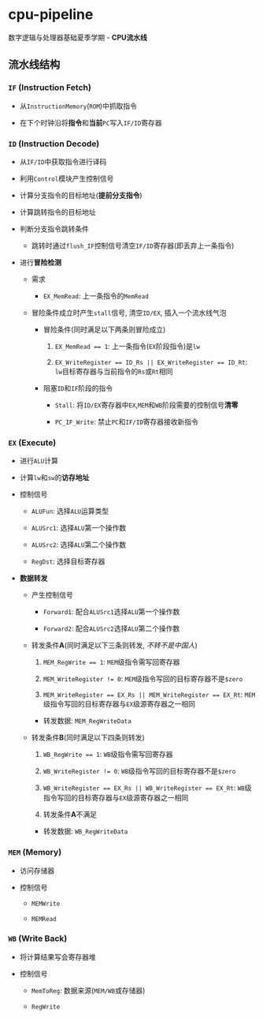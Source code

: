 # cpu-pipeline
数字逻辑与处理器基础夏季学期 - **CPU流水线**

## 流水线结构

### `IF` (Instruction Fetch)

- 从`InstructionMemory`(`ROM`)中抓取指令

- 在下个时钟沿将**指令**和**当前**`PC`写入`IF/ID`寄存器

### `ID` (Instruction Decode)

- 从`IF/ID`中获取指令进行译码

- 利用`Control`模块产生控制信号

- 计算分支指令的目标地址(**提前分支指令**)

- 计算跳转指令的目标地址

- 判断分支指令跳转条件

    + 跳转时通过`flush_IF`控制信号清空`IF/ID`寄存器(即丢弃上一条指令)

- 进行**冒险检测**

    + 需求

        - `EX_MemRead`: 上一条指令的`MemRead`

    + 冒险条件成立时产生`stall`信号, 清空`ID/EX`, 插入一个流水线气泡

        - 冒险条件(同时满足以下两条则冒险成立)

            1. `EX_MemRead == 1`: 上一条指令(`EX`阶段指令)是`lw`

            2. `EX_WriteRegister == ID_Rs || EX_WriteRegister == ID_Rt`: `lw`目标寄存器与当前指令的`Rs`或`Rt`相同

        - 阻塞`ID`和`IF`阶段的指令

            + `Stall`: 将`ID/EX`寄存器中`EX`,`MEM`和`WB`阶段需要的控制信号**清零**

            + `PC_IF_Write`: 禁止`PC`和`IF/ID`寄存器接收新指令

### `EX` (Execute)

- 进行`ALU`计算

- 计算`lw`和`sw`的**访存地址**

- 控制信号

    + `ALUFun`: 选择`ALU`运算类型

    + `ALUSrc1`: 选择`ALU`第一个操作数

    + `ALUSrc2`: 选择`ALU`第二个操作数

    + `RegDst`: 选择目标寄存器

- **数据转发**

    + 产生控制信号

        - `Forward1`: 配合`ALUSrc1`选择`ALU`第一个操作数

        - `Forward2`: 配合`ALUSrc2`选择`ALU`第二个操作数

    + 转发条件**A**(同时满足以下三条则转发, *不转不是中国人*)

        1. `MEM_RegWrite == 1`: `MEM`级指令需写回寄存器

        2. `MEM_WriteRegister != 0`: `MEM`级指令写回的目标寄存器不是`$zero`

        3. `MEM_WriteRegister == EX_Rs || MEM_WriteRegister == EX_Rt`: `MEM`级指令写回的目标寄存器与`EX`级源寄存器之一相同

        - 转发数据: `MEM_RegWriteData`

    + 转发条件**B**(同时满足以下四条则转发)

        1. `WB_RegWrite == 1`: `WB`级指令需写回寄存器

        2. `WB_WriteRegister != 0`: `WB`级指令写回的目标寄存器不是`$zero`

        3. `WB_WriteRegister == EX_Rs || WB_WriteRegister == EX_Rt`: `WB`级指令写回的目标寄存器与`EX`级源寄存器之一相同

        4. 转发条件**A**不满足

        - 转发数据: `WB_RegWriteData`

### `MEM` (Memory)

- 访问存储器

- 控制信号

    + `MEMWrite`

    + `MEMRead`

### `WB` (Write Back)

- 将计算结果写会寄存器堆

- 控制信号
    
    + `MemToReg`: 数据来源(`MEM/WB`或存储器)

    + `RegWrite`

